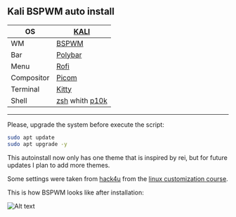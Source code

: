 ## Kali BSPWM auto install

| OS         | [KALI](https://www.kali.org/)                                                                  |
| ---------- | ---------------------------------------------------------------------------------------------- |
| WM         | [BSPWM](https://github.com/baskerville/bspwm)                                                  |
| Bar        | [Polybar](https://github.com/polybar/polybar)                                                  |
| Menu       | [Rofi](https://github.com/davatorium/rofi)                                                     |
| Compositor | [Picom](https://github.com/yshui/picom)                                                        |
| Terminal   | [Kitty](https://github.com/kovidgoyal/kitty)                                                   |
| Shell      | [zsh](https://github.com/zsh-users/zsh) whith [p10k](https://github.com/romkatv/powerlevel10k) |

---

Please, upgrade the system before execute the script:

```bash
sudo apt update
sudo apt upgrade -y
```

This autoinstall now only has one theme that is inspired by rei, but for future updates I plan to add more themes.

Some settings were taken from [hack4u](https://hack4u.io) from the [linux customization course](https://hack4u.io/cursos/personalizacion-de-entorno-en-linux/).

This is how BSPWM looks like after installation:

![Alt text](Images/Image1.png)









